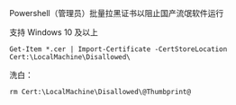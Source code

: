Powershell（管理员）批量拉黑证书以阻止国产流氓软件运行

支持 Windows 10 及以上

```
Get-Item *.cer | Import-Certificate -CertStoreLocation Cert:\LocalMachine\Disallowed\
```

洗白：

```
rm Cert:\LocalMachine\Disallowed\@Thumbprint@
